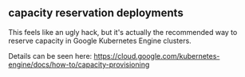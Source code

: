 ## capacity reservation deployments

This feels like an ugly hack, but it's actually the recommended way to reserve capacity in Google Kubernetes Engine clusters.  

Details can be seen here: https://cloud.google.com/kubernetes-engine/docs/how-to/capacity-provisioning